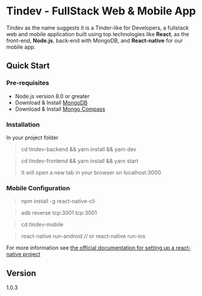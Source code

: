# Tindev - FullStack Web & Mobile App

Tindev as the name suggests it is a Tinder-like for Developers, a fullstack web and mobile application built using top technologies like **React**, as the front-end, **Node.js**, back-end with MongoDB, and **React-native** for our mobile app.

## Quick Start

### Pre-requisites

- Node.js version 8.0 or greater
- Download & Install [MongoDB](https://www.mongodb.com/download-center)
- Download & Install [Mongo Compass](https://www.mongodb.com/products/compass)

### Installation

In your project folder

> cd tindev-backend && yarn install && yarn dev

> cd tindev-frontend && yarn install && yarn start
>
> It will open a new tab in your browser on localhost:3000

### Mobile Configuration

> npm install -g react-native-cli

> adb reverse tcp:3001 tcp:3001

> cd tindev-mobile

> react-native run-android // or react-native run-ios

For more information see [the official documentation for setting up a react-native project](https://facebook.github.io/react-native/docs/getting-started.html)

## Version

1.0.3
